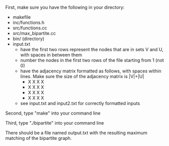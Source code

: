 First, make sure you have the following in your directory:
- makefile
- inc/functions.h
- src/functions.cc
- src/max_bipartite.cc
- bin/ (directory)
- input.txt
  - have the first two rows represent the nodes that are in sets V and U, with spaces in between them
  - number the nodes in the first two rows of the file starting from 1 (not 0)
  - have the adjacency matrix formatted as follows, with spaces within lines. Make sure the size of the adjacency matrix is |V|+|U|
    - X X X X
    - X X X X
    - X X X X
    - X X X X
  - see input.txt and input2.txt for correctly formatted inputs

Second, type "make" into your command line

Third, type "./bipartite" into your command line

There should be a file named output.txt with the resulting maximum matching of the bipartite graph.
